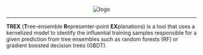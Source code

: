 <p align="center">
  <img src=notes/images/logo.png?raw=true" alt="logo"/>
</p>

---
**TREX** (**T**ree-ensemble **R**epresenter-point **EX**planations) is a tool that uses a kernelized model to identify the influential training samples responsible for a given prediction from tree ensembles such as random forests (RF) or gradient boosted decision trees (GBDT).